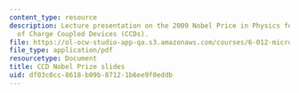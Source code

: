 ```yaml
---
content_type: resource
description: Lecture presentation on the 2009 Nobel Price in Physics for the invention
  of Charge Coupled Devices (CCDs).
file: https://ol-ocw-studio-app-qa.s3.amazonaws.com/courses/6-012-microelectronic-devices-and-circuits-fall-2009/df03c0cc8618b09b87121b6ee9f0eddb_MIT6_012F09_lec10_ccd.pdf
file_type: application/pdf
resourcetype: Document
title: CCD Nobel Prize slides
uid: df03c0cc-8618-b09b-8712-1b6ee9f0eddb
---
```

